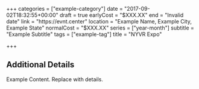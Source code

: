 +++
categories = ["example-category"]
date = "2017-09-02T18:32:55+00:00"
draft = true
earlyCost = "$XXX.XX"
end = "Invalid date"
link = "https://evnt.center"
location = "Example Name, Example City, Example State"
normalCost = "$XXX.XX"
series = ["year-month"]
subtitle = "Example Subtitle"
tags = ["example-tag"]
title = "NYVR Expo"

+++

<!--more-->

## Additional Details

Example Content. Replace with details.
